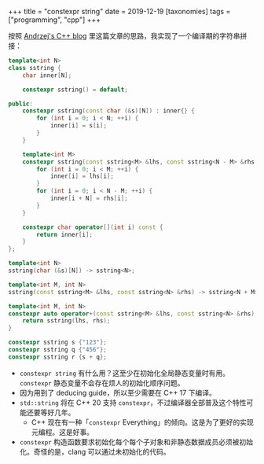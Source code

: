 +++
title = "constexpr string"
date = 2019-12-19
[taxonomies]
tags = ["programming", "cpp"]
+++

按照 [Andrzej's C++ blog] 里这篇文章的思路，我实现了一个编译期的字符串拼接：

```c++
template<int N>
class sstring {
    char inner[N];

    constexpr sstring() = default;

public:
    constexpr sstring(const char (&s)[N]) : inner{} {
        for (int i = 0; i < N; ++i) {
            inner[i] = s[i];
        }
    }

    template<int M>
    constexpr sstring(const sstring<M> &lhs, const sstring<N - M> &rhs) : inner{} {
        for (int i = 0; i < M; ++i) {
            inner[i] = lhs[i];
        }
        for (int i = 0; i < N - M; ++i) {
            inner[i + N] = rhs[i];
        }
    }

    constexpr char operator[](int i) const {
        return inner[i];
    }
};

template<int N>
sstring(char (&s)[N]) -> sstring<N>;

template<int M, int N>
sstring(const sstring<M> &lhs, const sstring<N> &rhs) -> sstring<N + M>;

template<int M, int N>
constexpr auto operator+(const sstring<M> &lhs, const sstring<N> &rhs) {
    return sstring(lhs, rhs);
}

constexpr sstring s {"123"};
constexpr sstring q {"456"};
constexpr sstring r {s + q};
```

- `constexpr string` 有什么用？这至少在初始化全局静态变量时有用。`constexpr` 静态变量不会存在烦人的初始化顺序问题。
- 因为用到了 deducing guide，所以至少需要在 C++ 17 下编译。
- `std::string` 将在 C++ 20 支持 `constexpr`，不过编译器全部普及这个特性可能还要等好几年。
    - C++ 现在有一种「`constexpr` Everything」的倾向。这是为了更好的实现元编程。这是好事。
- `constexpr` 构造函数要求初始化每个每个子对象和非静态数据成员必须被初始化。奇怪的是，clang 可以通过未初始化的代码。

[Andrzej's C++ blog]: https://akrzemi1.wordpress.com/2017/06/28/compile-time-string-concatenation/

